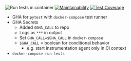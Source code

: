 ![Run tests in container](https://github.com/harwoodjp/ci-example/actions/workflows/tests.yml/badge.svg
)
[![Maintainability](https://api.codeclimate.com/v1/badges/9ca293c9e0ea002bd960/maintainability)](https://codeclimate.com/github/harwoodjp/ci-example/maintainability)
[![Test Coverage](https://api.codeclimate.com/v1/badges/9ca293c9e0ea002bd960/test_coverage)](https://codeclimate.com/github/harwoodjp/ci-example/test_coverage)

* GHA for `pytest` with `docker-compose` test runner
* GHA Secrets
	* Added `$GHA_CALL` to repo
	* Logs as `***` in output
	* Set `GHA_CALL=$GHA_CALL` in `docker-compose`
	* `$GHA_CALL` = boolean for conditional behavior
		* e.g. start instrumentation agent only in CI context
* `docker-compose run tests`
	
